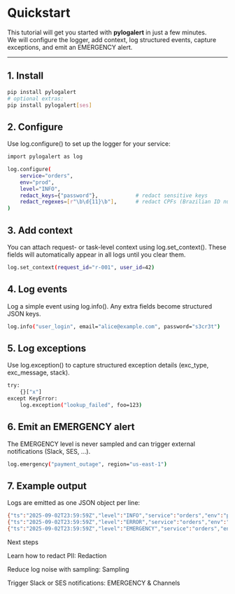 # Quickstart

This tutorial will get you started with **pylogalert** in just a few minutes.  
We will configure the logger, add context, log structured events, capture exceptions, and emit an EMERGENCY alert.

---

## 1. Install

```bash
pip install pylogalert
# optional extras:
pip install pylogalert[ses]
```

## 2. Configure
Use log.configure() to set up the logger for your service:

```bash
import pylogalert as log

log.configure(
    service="orders",
    env="prod",
    level="INFO",
    redact_keys={"password"},            # redact sensitive keys
    redact_regexes=[r"\b\d{11}\b"],      # redact CPFs (Brazilian ID numbers)
)
```

## 3. Add context
You can attach request- or task-level context using log.set_context().
These fields will automatically appear in all logs until you clear them.

```bash
log.set_context(request_id="r-001", user_id=42)
```

## 4. Log events
Log a simple event using log.info(). Any extra fields become structured JSON keys.
```bash
log.info("user_login", email="alice@example.com", password="s3cr3t")

```

## 5. Log exceptions
Use log.exception() to capture structured exception details (exc_type, exc_message, stack).
```bash
try:
    {}["x"]
except KeyError:
    log.exception("lookup_failed", foo=123)

```

## 6. Emit an EMERGENCY alert
The EMERGENCY level is never sampled and can trigger external notifications (Slack, SES, ...).
```bash
log.emergency("payment_outage", region="us-east-1")
```

## 7. Example output
Logs are emitted as one JSON object per line:
```bash
{"ts":"2025-09-02T23:59:59Z","level":"INFO","service":"orders","env":"prod","event":"user_login","request_id":"r-001","user_id":42,"email":"alice@example.com","password":"***REDACTED***"}
{"ts":"2025-09-02T23:59:59Z","level":"ERROR","service":"orders","env":"prod","event":"lookup_failed","request_id":"r-001","user_id":42,"foo":123,"exc_type":"KeyError","exc_message":"'x'","stack":"Traceback (most recent call last): ..."}
{"ts":"2025-09-02T23:59:59Z","level":"EMERGENCY","service":"orders","env":"prod","event":"payment_outage","request_id":"r-001","user_id":42,"region":"us-east-1"}

```

Next steps

Learn how to redact PII: Redaction

Reduce log noise with sampling: Sampling

Trigger Slack or SES notifications: EMERGENCY & Channels